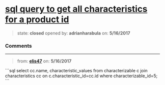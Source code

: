 # [sql query to get all characteristics for a product id](https://github.com/adrianharabula/condr/issues/90)

> state: **closed** opened by: **adrianharabula** on: **5/16/2017**



### Comments

---
> from: [**elis47**](https://github.com/adrianharabula/condr/issues/90#issuecomment-301764316) on: **5/16/2017**

&#x60;&#x60;&#x60;sql
select cc.name, characteristic_values from characterizable c join characteristics cc on c.characteristic_id&#x3D;cc.id 
where characterizable_id&#x3D;5;
&#x60;&#x60;&#x60;
